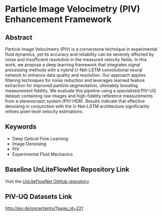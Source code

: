 # Particle Image Velocimetry (PIV) Enhancement Framework

## Abstract

Particle Image Velocimetry (PIV) is a cornerstone technique in experimental fluid dynamics, yet its accuracy and reliability can be severely affected by noise and insufficient resolution in the measured velocity fields. In this work, we propose a deep learning framework that integrates signal processing methods with a hybrid U-Net-LSTM convolutional neural network to enhance data quality and resolution. Our approach applies filtering techniques for noise reduction and leverages learned feature extraction for improved particle segmentation, ultimately boosting measurement fidelity. We evaluate this pipeline using a specialized PIV-UQ dataset containing raw images and high-fidelity reference measurements from a stereoscopic system (PIV-HDR). Results indicate that effective denoising in conjunction with the U-Net-LSTM architecture significantly refines pixel-level velocity estimations.

## Keywords

- Deep Optical Flow Learning
- Image Denoising
- PIV
- Experimental Fluid Mechanics


## Baseline UnLiteFlowNet Repository Link

Visit the [UnLiteFlowNet GitHub repository](https://github.com/amenalahassa/UnLiteFlowNet-PIV).

## PIV-UQ Datasets Link
http://piv.de/uncertainty/?page_id=221

